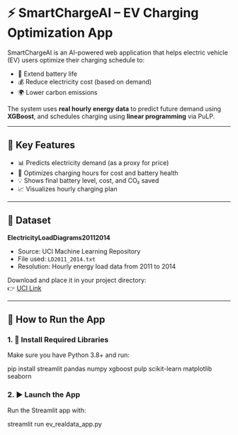 # ⚡ SmartChargeAI – EV Charging Optimization App

SmartChargeAI is an AI-powered web application that helps electric vehicle (EV) users optimize their charging schedule to:

- 🔋 Extend battery life
- 💰 Reduce electricity cost (based on demand)
- 🌍 Lower carbon emissions

The system uses **real hourly energy data** to predict future demand using **XGBoost**, and schedules charging using **linear programming** via PuLP.

---

## 🧠 Key Features

- 📊 Predicts electricity demand (as a proxy for price)
- 🔄 Optimizes charging hours for cost and battery health
- 💡 Shows final battery level, cost, and CO₂ saved
- 📈 Visualizes hourly charging plan

---

## 📁 Dataset

**ElectricityLoadDiagrams20112014**

- Source: UCI Machine Learning Repository
- File used: `LD2011_2014.txt`
- Resolution: Hourly energy load data from 2011 to 2014

Download and place it in your project directory:  
👉 [UCI Link](https://archive.ics.uci.edu/ml/datasets/ElectricityLoadDiagrams20112014)

---

## 🚀 How to Run the App

### 1. 🔧 Install Required Libraries

Make sure you have Python 3.8+ and run:

pip install streamlit pandas numpy xgboost pulp scikit-learn matplotlib seaborn

### 2. ▶️ Launch the App

Run the Streamlit app with:

streamlit run ev_realdata_app.py
